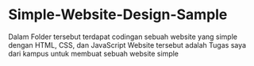 # Simple-Website-Design-Sample

Dalam Folder tersebut terdapat codingan sebuah website yang simple dengan HTML, CSS, dan JavaScript
Website tersebut adalah Tugas saya dari kampus untuk membuat sebuah website simple
